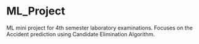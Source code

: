 # ML_Project
ML mini project for 4th semester laboratory examinations. Focuses on the Accident prediction using Candidate Elimination Algorithm.
